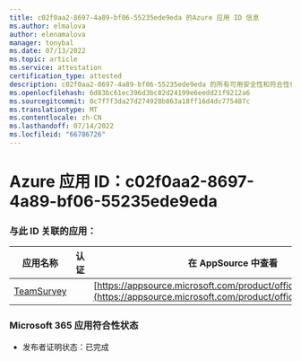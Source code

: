 ```yaml
---
title: c02f0aa2-8697-4a89-bf06-55235ede9eda 的Azure 应用 ID 信息
ms.author: elmalova
author: elenamalova
manager: tonybal
ms.date: 07/13/2022
ms.topic: article
ms.service: attestation
certification_type: attested
description: c02f0aa2-8697-4a89-bf06-55235ede9eda 的所有可用安全性和符合性信息。
ms.openlocfilehash: 6d83bc61ec396d3bc82d24199e6eedd21f9212a6
ms.sourcegitcommit: 0c7f7f3da27d274928b863a18ff16d4dc775487c
ms.translationtype: MT
ms.contentlocale: zh-CN
ms.lasthandoff: 07/14/2022
ms.locfileid: "66786726"
---
```

# <a name="azure-app-id-c02f0aa2-8697-4a89-bf06-55235ede9eda"></a>Azure 应用 ID：c02f0aa2-8697-4a89-bf06-55235ede9eda


### <a name="apps-associated-with-this-id"></a>与此 ID 关联的应用：
| **应用名称** | **认证** | **在 AppSource 中查看** |
|--------------|---------------|-----------------------|
| [TeamSurvey](../forward/WA200004182.md) |  | [https://appsource.microsoft.com/product/office/WA200004182](https://appsource.microsoft.com/product/office/WA200004182) |

### <a name="microsoft-365-app-compliance-status"></a>Microsoft 365 应用符合性状态
- 发布者证明状态：已完成
